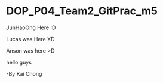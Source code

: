 # DOP_P04_Team2_GitPrac_m5

JunHaoOng Here :D

Lucas was Here XD

Anson was here >D

hello guys

-By Kai Chong